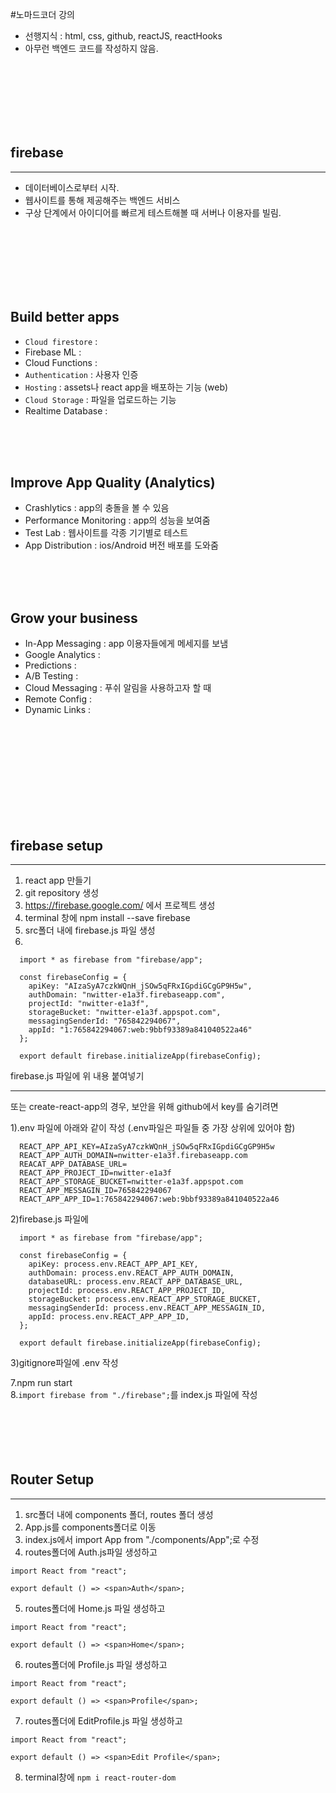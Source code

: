 #노마드코더 강의

- 선행지식 : html, css, github, reactJS, reactHooks
- 아무런 백엔드 코드를 작성하지 않음.
<br>
<br>
<br>
<br>
<br>
<br>

## firebase
---
- 데이터베이스로부터 시작.
- 웹사이트를 통해 제공해주는 백엔드 서비스
- 구상 단계에서 아이디어를 빠르게 테스트해볼 때 서버나 이용자를 빌림.
<br>
<br>
<br>
<br>
<br>
<br>

Build better apps
---
- `Cloud firestore` : 
- Firebase ML :
- Cloud Functions :
- `Authentication` : 사용자 인증
- `Hosting` : assets나 react app을 배포하는 기능 (web)
- `Cloud Storage` : 파일을 업로드하는 기능
- Realtime Database : 
<br>
<br>
<br>

Improve App Quality (Analytics)
---
- Crashlytics : app의 충돌을 볼 수 있음
- Performance Monitoring : app의 성능을 보여줌
- Test Lab : 웹사이트를 각종 기기별로 테스트
- App Distribution : ios/Android 버전 배포를 도와줌
<br>
<br>
<br>

Grow your business
---
- In-App Messaging : app 이용자들에게 메세지를 보냄
- Google Analytics : 
- Predictions : 
- A/B Testing :
- Cloud Messaging : 푸쉬 알림을 사용하고자 할 때
- Remote Config :
- Dynamic Links : 
<br>
<br>
<br>
<br>
<br>
<br>
<br>
<br>
<br>

## firebase setup
---
1. react app 만들기
2. git repository 생성
3. https://firebase.google.com/ 에서 프로젝트 생성
4. terminal 창에 npm install --save firebase
5. src폴더 내에 firebase.js 파일 생성
6. 
```
  import * as firebase from "firebase/app";

  const firebaseConfig = {
    apiKey: "AIzaSyA7czkWQnH_jSOw5qFRxIGpdiGCgGP9H5w",
    authDomain: "nwitter-e1a3f.firebaseapp.com",
    projectId: "nwitter-e1a3f",
    storageBucket: "nwitter-e1a3f.appspot.com",
    messagingSenderId: "765842294067",
    appId: "1:765842294067:web:9bbf93389a841040522a46"
  };

  export default firebase.initializeApp(firebaseConfig);
  ```
  firebase.js 파일에 위 내용 붙여넣기  

  ---
  또는 create-react-app의 경우, 보안을 위해 github에서 key를 숨기려면 

 1).env 파일에 아래와 같이 작성
 (.env파일은 파일들 중 가장 상위에 있어야 함)

```
  REACT_APP_API_KEY=AIzaSyA7czkWQnH_jSOw5qFRxIGpdiGCgGP9H5w
  REACT_APP_AUTH_DOMAIN=nwitter-e1a3f.firebaseapp.com
  REACAT_APP_DATABASE_URL=
  REACT_APP_PROJECT_ID=nwitter-e1a3f
  REACT_APP_STORAGE_BUCKET=nwitter-e1a3f.appspot.com
  REACT_APP_MESSAGIN_ID=765842294067
  REACT_APP_APP_ID=1:765842294067:web:9bbf93389a841040522a46
```

2)firebase.js 파일에
```
  import * as firebase from "firebase/app";

  const firebaseConfig = {
    apiKey: process.env.REACT_APP_API_KEY,
    authDomain: process.env.REACT_APP_AUTH_DOMAIN,
    databaseURL: process.env.REACT_APP_DATABASE_URL,
    projectId: process.env.REACT_APP_PROJECT_ID,
    storageBucket: process.env.REACT_APP_STORAGE_BUCKET,
    messagingSenderId: process.env.REACT_APP_MESSAGIN_ID,
    appId: process.env.REACT_APP_APP_ID,
  };

  export default firebase.initializeApp(firebaseConfig);
```
3)gitignore파일에 .env 작성 

7.npm run start  
8.`import firebase from "./firebase";`를 index.js 파일에 작성
<br>
<br>
<br>
<br>
<br>
<br>

## Router Setup
---
1. src폴더 내에 components 폴더, routes 폴더 생성
2. App.js를 components폴더로 이동
3. index.js에서 import App from "./components/App";로 수정
4. routes폴더에 Auth.js파일 생성하고
```
import React from "react";

export default () => <span>Auth</span>;
```

5. routes폴더에 Home.js 파일 생성하고
```
import React from "react";

export default () => <span>Home</span>;
```

6. routes폴더에 Profile.js 파일 생성하고
```
import React from "react";

export default () => <span>Profile</span>;
```

7. routes폴더에 EditProfile.js 파일 생성하고
```
import React from "react";

export default () => <span>Edit Profile</span>;
```

8. terminal창에 `npm i react-router-dom`